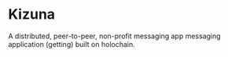 # Kizuna

<!-- [![hc-institute-japan](https://circleci.com/gh/hc-institute-japan/Kizuna.svg?style=svg)](https://circleci.com/gh/hc-institute-japan/Kizuna) -->

A distributed, peer-to-peer, non-profit messaging app messaging application (getting) built on holochain.
